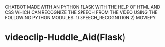 CHATBOT MADE WITH AN PYTHON FLASK WITH THE HELP OF HTML AND CSS WHICH CAN RECOGNIZE THE SPEECH FROM THE VIDEO USING THE FOLLOWING PYTHON MODULES: 1) SPEECH_RECOGNITION 2) MOVIEPY

# videoclip-Huddle_Aid(Flask)

